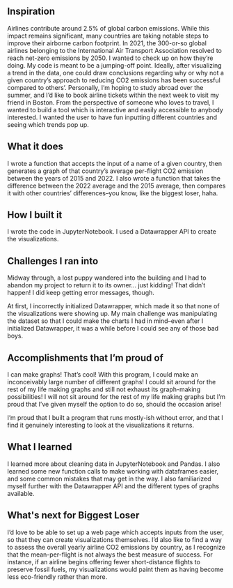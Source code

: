 ## Inspiration
Airlines contribute around 2.5% of global carbon emissions. While this impact remains significant, many countries are taking notable steps to improve their airborne carbon footprint. 
In 2021, the 300-or-so global airlines belonging to the International Air Transport Association resolved to reach net-zero emissions by 2050. I wanted to check up on how they’re doing.
My code is meant to be a jumping-off point. Ideally, after visualizing a trend in the data, one could draw conclusions regarding why or why not a given country’s approach to reducing 
CO2 emissions has been successful compared to others’. Personally, I’m hoping to study abroad over the summer, and I’d like to book airline tickets within the next week to visit my friend in Boston. From the perspective of someone who loves to travel, I wanted to build a tool which is interactive and easily accessible to anybody interested.
I wanted the user to have fun inputting different countries and seeing which trends pop up. 


## What it does
I wrote a function that accepts the input of a name of a given country, then generates a graph of that country’s average per-flight CO2 emission between the years of 2015 and 2022. I also wrote a function that takes the difference between the 2022 average and the 2015 average, then compares it with other countries’ differences–you know, like the biggest loser, haha.  


## How I built it
I wrote the code in JupyterNotebook. I used a Datawrapper API to create the visualizations.


## Challenges I ran into
Midway through, a lost puppy wandered into the building and I had to abandon my project to return it to its owner… just kidding! That didn’t happen! I did keep getting error messages, though.

At first, I incorrectly initialized Datawrapper, which made it so that none of the visualizations were showing up. My main challenge was manipulating the dataset so that I could make the charts I had in mind–even after I initialized Datawrapper, it was a while before I could see any of those bad boys.

## Accomplishments that I’m proud of
I can make graphs! That’s cool! With this program, I could make an inconceivably large number of different graphs! I could sit around for the rest of my life making graphs and still not exhaust its graph-making possibilities! I will not sit around for the rest of my life making graphs but I’m proud that I’ve given myself the option to do so, should the occasion arise! 

I’m proud that I built a program that runs mostly-ish without error, and that I find it genuinely interesting to look at the visualizations it returns.

## What I learned
I learned more about cleaning data in JupyterNotebook and Pandas. I also learned some new function calls to make working with dataframes easier, and some common mistakes that may get in the way. I also familiarized myself further with the Datawrapper API and the different types of graphs available. 


## What's next for Biggest Loser 
I’d love to be able to set up a web page which accepts inputs from the user, so that they can create visualizations themselves. I’d also like to find a way to assess the overall yearly airline CO2 emissions by country, as I recognize that the mean-per-flight is not always the best measure of success. For instance, if an airline begins offering fewer short-distance flights to preserve fossil fuels, my visualizations would paint them as having become less eco-friendly rather than more.  
